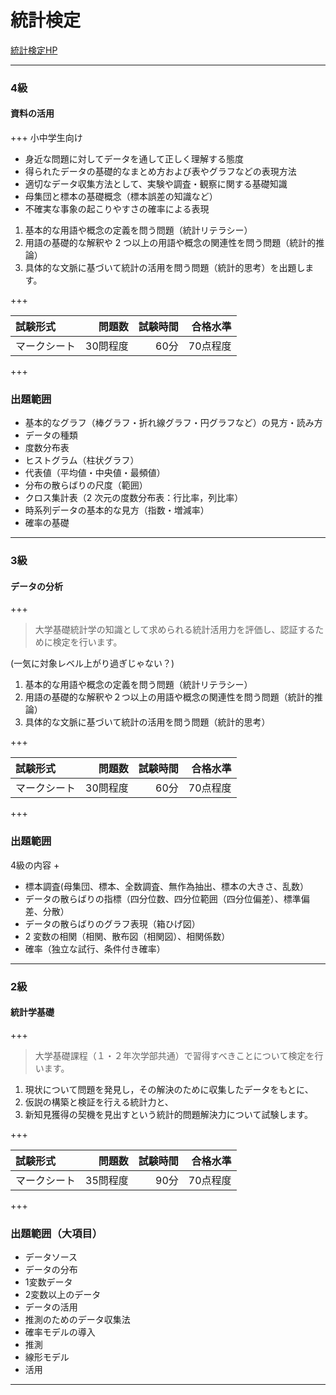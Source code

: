 # 統計検定
[統計検定HP](http://www.toukei-kentei.jp/about)

---

### 4級
#### 資料の活用

+++
小中学生向け

* 身近な問題に対してデータを通して正しく理解する態度
* 得られたデータの基礎的なまとめ方および表やグラフなどの表現方法
* 適切なデータ収集方法として、実験や調査・観察に関する基礎知識
* 母集団と標本の基礎概念（標本誤差の知識など）
* 不確実な事象の起こりやすさの確率による表現

1. 基本的な用語や概念の定義を問う問題（統計リテラシー）
2. 用語の基礎的な解釈や 2 つ以上の用語や概念の関連性を問う問題（統計的推論）
3. 具体的な文脈に基づいて統計の活用を問う問題（統計的思考）を出題します。

+++


|試験形式|問題数|試験時間|合格水準|
|:------|-----:|-------:|------:|
|マークシート|30問程度|60分|70点程度|


+++

### 出題範囲

* 基本的なグラフ（棒グラフ・折れ線グラフ・円グラフなど）の見方・読み方
* データの種類
* 度数分布表
* ヒストグラム（柱状グラフ）
* 代表値（平均値・中央値・最頻値）
* 分布の散らばりの尺度（範囲）
* クロス集計表（2 次元の度数分布表：行比率，列比率）
* 時系列データの基本的な見方（指数・増減率）
* 確率の基礎

---

### 3級
#### データの分析
+++
>大学基礎統計学の知識として求められる統計活用力を評価し、認証するために検定を行います。

(一気に対象レベル上がり過ぎじゃない？)

1. 基本的な用語や概念の定義を問う問題（統計リテラシー）
2. 用語の基礎的な解釈や２つ以上の用語や概念の関連性を問う問題（統計的推論）
3. 具体的な文脈に基づいて統計の活用を問う問題（統計的思考）


+++


|試験形式|問題数|試験時間|合格水準|
|:------|-----:|-------:|------:|
|マークシート|30問程度|60分|70点程度|


+++

### 出題範囲

4級の内容 +

* 標本調査(母集団、標本、全数調査、無作為抽出、標本の大きさ、乱数）
* データの散らばりの指標（四分位数、四分位範囲（四分位偏差）、標準偏差、分散）
* データの散らばりのグラフ表現（箱ひげ図）
* 2 変数の相関（相関、散布図（相関図）、相関係数）
* 確率（独立な試行、条件付き確率）

---

### 2級
#### 統計学基礎

+++
>大学基礎課程（１・２年次学部共通）で習得すべきことについて検定を行います。

1. 現状について問題を発見し，その解決のために収集したデータをもとに、
2. 仮説の構築と検証を行える統計力と、
3. 新知見獲得の契機を見出すという統計的問題解決力について試験します。


+++


|試験形式|問題数|試験時間|合格水準|
|:------|-----:|-------:|------:|
|マークシート|35問程度|90分|70点程度|


+++

### 出題範囲（大項目）

* データソース
* データの分布
* 1変数データ
* 2変数以上のデータ
* データの活用
* 推測のためのデータ収集法
* 確率モデルの導入
* 推測
* 線形モデル
* 活用

---
